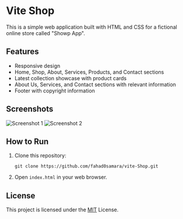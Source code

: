 
# Vite Shop

This is a simple web application built with HTML and CSS for a fictional online store called "Showp App". 

## Features

- Responsive design
- Home, Shop, About, Services, Products, and Contact sections
- Latest collection showcase with product cards
- About Us, Services, and Contact sections with relevant information
- Footer with copyright information

## Screenshots

![Screenshot 1](/screenshots/screenshot1.png)
![Screenshot 2](/screenshots/screenshot2.png)

## How to Run

1. Clone this repository:
   ```
   git clone https://github.com/fahad0samara/vite-Shop.git
   ```
2. Open `index.html` in your web browser.

## License

This project is licensed under the [MIT](https://github.com/fahad0samara/vite-Shop/blob/main/LICENSE) License.


